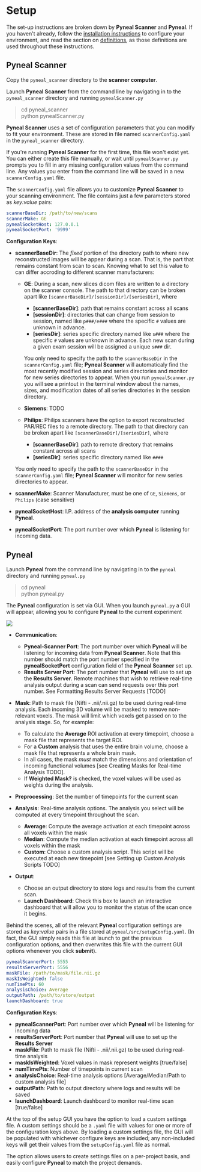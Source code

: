 # Setup

The set-up instructions are broken down by **Pyneal Scanner** and **Pyneal**. If you haven't already, follow the [installation instructions](/installation) to configure your environment, and read the section on [definitions](installation/#definitions-used), as those definitions are used throughout these instructions.


## Pyneal Scanner

Copy the `pyneal_scanner` directory to the **scanner computer**.

Launch **Pyneal Scanner** from the command line by navigating in to the `pyneal_scanner` directory and running `pynealScanner.py`



> cd pyneal_scanner  
> python pynealScanner.py



**Pyneal Scanner** uses a set of configuration parameters that you can modify to fit your environment. These are stored in file named `scannerConfig.yaml` in the `pyneal_scanner` directory.

If you're running **Pyneal Scanner** for the first time, this file won't exist yet. You can either create this file manually, or wait until `pynealScanner.py` prompts you to fill in any missing configuration values from the command line. Any values you enter from the command line will be saved in a new `scannerConfig.yaml` file.

The `scannerConfig.yaml` file allows you to customize **Pyneal Scanner** to your scanning environment. The file contains just a few parameters stored as *key:value* pairs:

```yaml
scannerBaseDir: /path/to/new/scans
scannerMake: GE
pynealSocketHost: 127.0.0.1
pynealSocketPort: '9999'
```

**Configuration Keys**:

* **scannerBaseDir**: The *fixed* portion of the directory path to where new reconstructed images will be appear during a scan. That is, the part that remains constant from scan to scan. Knowing what to set this value to can differ accroding to different scanner manufacturers:

	* **GE**: During a scan, new slices dicom files are written to a directory on the scanner console. The path to that directory can be broken apart like `[scannerBaseDir]/[sessionDir]/[seriesDir]`, where
		* **[scannerBaseDir]**: path that remains constant across all scans
		* **[sessionDir]**: directories that can change from session to session, named like `p###/e###` where the specific `#` values are unknown in advance.
		* **[seriesDir]**: series specific directory named like `s###` where the specific `#` values are unknown in advance. Each new scan during a given exam session will be assigned a unique `s###` dir.

		You only need to specify the path to the `scannerBaseDir` in the `scannerConfig.yaml` file; **Pyneal Scanner** will automaticaly find the most recently modified session and series directories and monitor for new series directories to appear. When you run `pynealScanner.py` you will see a printout in the terminal window about the names, sizes, and modification dates of all series directories in the session directory.


	* **Siemens**: TODO

	* **Philips**: Philips scanners have the option to export reconstructed PAR/REC files to a remote directory. The path to that directory can be broken apart like `[scannerBaseDir]/[seriesDir]`, where
		* **[scannerBaseDir]**: path to remote directory that remains constant across all scans
		* **[seriesDir]**: series specific directory named like `####`

	You only need to specify the path to the `scannerBaseDir` in the `scannerConfig.yaml` file; **Pyneal Scanner** will monitor for new series directories to appear.  


* **scannerMake**: Scanner Manufacturer, must be one of `GE`, `Siemens`, or `Philips` (case sensitive)
* **pynealSocketHost**: I.P. address of the **analysis computer** running **Pyneal**.
* **pynealSocketPort**: The port number over which **Pyneal** is listening for incoming data.




## Pyneal

Launch **Pyneal** from the command line by navigating in to the `pyneal` directory and running `pyneal.py`



> cd pyneal   
> python pyneal.py


The **Pyneal** configuration is set via GUI. When you launch `pyneal.py` a GUI will appear, allowing you to configure **Pyneal** to the current experiment

![](images/pynealSetupGUI.png)

* **Communication**:
	* **Pyneal-Scanner Port**: The port number over which **Pyneal** will be listening for incoming data from **Pyneal Scanner**. Note that this number should match the port number specified in the **pynealSocketPort** configuration field of the **Pyneal Scanner** set up.
	* **Results Server Port**: The port number that **Pyneal** will use to set up the **Results Server**. Remote machines that wish to retrieve real-time analysis output during a scan can send requests over this port number. See Formatting Results Server Requests [TODO]

* **Mask**: Path to mask file (Nifti - .nii/.nii.gz) to be used during real-time analysis. Each incoming 3D volume will be masked to remove non-relevant voxels. The mask will limit which voxels get passed on to the analysis stage. So, for example:
	* To calculate the **Average** ROI activation at every timepoint, choose a mask file that represents the target ROI.
	* For a **Custom** analysis that uses the entire brain volume, choose a mask file that represents a whole brain mask.
	* In all cases, the mask *must* match the dimensions and orientation of incoming functional volumes [see Creating Masks for Real-time Analysis TODO].
	* If **Weighted Mask?** is checked, the voxel values will be used as weights during the analysis.

* **Preprocessing**: Set the number of timepoints for the current scan

* **Analysis**: Real-time analysis options. The analysis you select will be computed at every timepoint throughout the scan.
	* **Average**: Compute the average activation at each timepoint across all voxels within the mask
	* **Median**: Compute the median activation at each timepoint across all voxels within the mask
	* **Custom**: Choose a custom analysis script. This script will be executed at each new timepoint [see Setting up Custom Analysis Scripts TODO]

* **Output**:
	* Choose an output directory to store logs and results from the current scan.
	* **Launch Dashboard**: Check this box to launch an interactive dashboard that will allow you to monitor the status of the scan once it begins.

Behind the scenes, all of the relevant **Pyneal** configuration settings are stored as *key:value* pairs in a file stored at `pyneal/src/setupConfig.yaml`. (In fact, the GUI simply reads this file at launch to get the previous configuration options, and then overwrites this file with the current GUI options whenever you click **submit**).


``` yaml
pynealScannerPort: 5555
resultsServerPort: 5556
maskFile: /path/to/mask/file.nii.gz
maskIsWeighted: false
numTimePts: 60
analysisChoice: Average
outputPath: /path/to/store/output
launchDashboard: true
```

**Configuration Keys**:

* **pynealScannerPort**: Port number over which **Pyneal** will be listening for incoming data
* **resultsServerPort**: Port number that **Pyneal** will use to set up the **Results Server**
* **maskFile**: Path to mask file (Nifti - .nii/.nii.gz) to be used during real-time analysis
*  **maskIsWeighted**: Voxel values in mask represent weights [true/false]
*  **numTimePts**: Number of timepoints in current scan
*  **analysisChoice**: Real-time analysis options [Average/Median/Path to custom analysis file]
*  **outputPath**: Path to output directory where logs and results will be saved
*  **launchDashboard**: Launch dashboard to monitor real-time scan [true/false]


At the top of the setup GUI you have the option to load a custom settings file. A custom settings should be a `.yaml` file with values for one or more of the configuration keys above. By loading a custom settings file, the GUI will be populated with whichever configure keys are included; any non-included keys will get their values from the `setupConfig.yaml` file as normal.

The option allows users to create settings files on a per-project basis, and easily configure **Pyneal** to match the project demands.  
